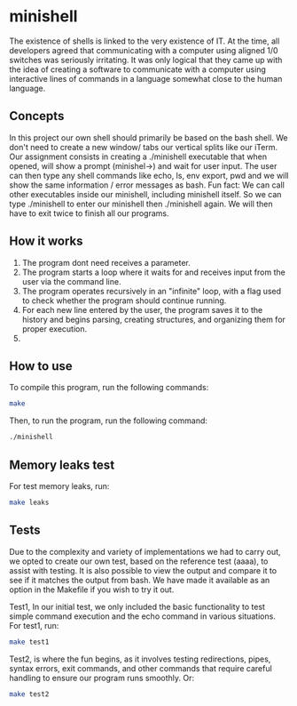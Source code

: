 # minishell

The existence of shells is linked to the very existence of IT.
At the time, all developers agreed that communicating with a computer using aligned
1/0 switches was seriously irritating.
It was only logical that they came up with the idea of creating a software to communicate with a computer using interactive lines of commands in a language somewhat
close to the human language.

## Concepts

In this project our own shell should primarily be based on the bash shell. We don't need to create a new window/ tabs our vertical splits like our iTerm. Our assignment consists in creating a ./minishell executable that when opened, will show a prompt (minishel->) and wait for user input. The user can then type any shell commands like echo, ls, env export, pwd and we will show the same information / error messages as bash. Fun fact: We can call other executables inside our minishell, including minishell itself. So we can type ./minishell to enter our minishell then ./minishell again. We will then have to exit twice to finish all our programs.


## How it works

1. The program dont need receives a parameter.
2. The program starts a loop where it waits for and receives input from the user via the command line.
3. The program operates recursively in an "infinite" loop, with a flag used to check whether the program should continue running.
4. For each new line entered by the user, the program saves it to the history and begins parsing, creating structures, and organizing them for proper execution.
5. 

## How to use
To compile this program, run the following commands:
```bash
make
```
Then, to run the program, run the following command:
```bash
./minishell
```

## Memory leaks test
For test memory leaks, run:
```bash
make leaks
```

## Tests
Due to the complexity and variety of implementations we had to carry out, we opted to create our own test, based on the reference test (aaaa), to assist with testing. It is also possible to view the output and compare it to see if it matches the output from bash. We have made it available as an option in the Makefile if you wish to try it out. 

Test1, In our initial test, we only included the basic functionality to test simple command execution and the echo command in various situations. 
For test1, run:
```bash
make test1
```

Test2, is where the fun begins, as it involves testing redirections, pipes, syntax errors, exit commands, and other commands that require careful handling to ensure our program runs smoothly.
Or:
```bash
make test2
```
